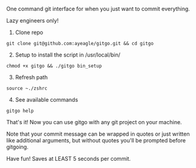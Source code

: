 One command git interface for when you just want to commit everything.

Lazy engineers only!

1. Clone repo
```shell
git clone git@github.com:ayeagle/gitgo.git && cd gitgo
```

2. Setup to install the script in /usr/local/bin/
```shell
chmod +x gitgo && ./gitgo bin_setup
```

3. Refresh path
```shell
source ~./zshrc
```
4. See available commands
```shell
gitgo help
```

That's it! Now you can use gitgo with any git project on your machine.

Note that your commit message can be wrapped in quotes or just written like additional arguments, but without quotes you'll be prompted before gitgoing.

Have fun! Saves at LEAST 5 seconds per commit.
